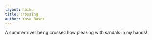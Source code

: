 ```yaml
---
layout: haiku
title: Crossing
author: Yosa Buson 
---
```


A summer river being crossed
how pleasing
with sandals in my hands!